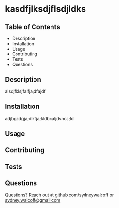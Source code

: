 
  # kasdfjlksdjflsdjldks

  ## Table of Contents
  * Description
  * Installation
  * Usage
  * Contributing
  * Tests
  * Questions

  ## Description
  alsdjfklsjfalfja;dfajdf

  ## Installation
  adjbgadgja;dlkfja;kldbnaljdvnca;ld

  ## Usage

  ## Contributing

  ## Tests

  ## Questions
  Questions? Reach out at github.com/sydneywalcoff or sydney.walcoff@gmail.com
  
